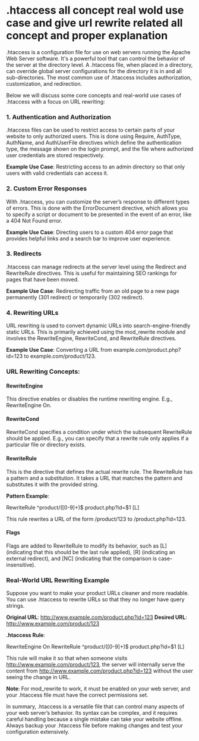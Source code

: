 # .htaccess  all concept real wold use case and give url rewrite related all concept and proper explanation

.htaccess is a configuration file for use on web servers running the Apache Web Server software. It's a powerful tool that can control the behavior of the server at the directory level. A .htaccess file, when placed in a directory, can override global server configurations for the directory it is in and all sub-directories. The most common use of .htaccess includes authorization, customization, and redirection.

Below we will discuss some core concepts and real-world use cases of .htaccess with a focus on URL rewriting:

### 1. Authentication and Authorization

.htaccess files can be used to restrict access to certain parts of your website to only authorized users. This is done using Require, AuthType, AuthName, and AuthUserFile directives which define the authentication type, the message shown on the login prompt, and the file where authorized user credentials are stored respectively.

**Example Use Case**: Restricting access to an admin directory so that only users with valid credentials can access it.

### 2. Custom Error Responses

With .htaccess, you can customize the server’s response to different types of errors. This is done with the ErrorDocument directive, which allows you to specify a script or document to be presented in the event of an error, like a 404 Not Found error.

**Example Use Case**: Directing users to a custom 404 error page that provides helpful links and a search bar to improve user experience.

### 3. Redirects

.htaccess can manage redirects at the server level using the Redirect and RewriteRule directives. This is useful for maintaining SEO rankings for pages that have been moved.

**Example Use Case**: Redirecting traffic from an old page to a new page permanently (301 redirect) or temporarily (302 redirect).

### 4. Rewriting URLs

URL rewriting is used to convert dynamic URLs into search-engine-friendly static URLs. This is primarily achieved using the mod_rewrite module and involves the RewriteEngine, RewriteCond, and RewriteRule directives.

**Example Use Case**: Converting a URL from example.com/product.php?id=123 to example.com/product/123.

### URL Rewriting Concepts:

#### RewriteEngine
This directive enables or disables the runtime rewriting engine. E.g., RewriteEngine On.

#### RewriteCond
RewriteCond specifies a condition under which the subsequent RewriteRule should be applied. E.g., you can specify that a rewrite rule only applies if a particular file or directory exists.

#### RewriteRule
This is the directive that defines the actual rewrite rule. The RewriteRule has a pattern and a substitution. It takes a URL that matches the pattern and substitutes it with the provided string.

**Pattern Example**:

RewriteRule ^product/([0-9]+)$ product.php?id=$1 [L]


This rule rewrites a URL of the form /product/123 to /product.php?id=123.

#### Flags
Flags are added to RewriteRule to modify its behavior, such as [L] (indicating that this should be the last rule applied), [R] (indicating an external redirect), and [NC] (indicating that the comparison is case-insensitive).

### Real-World URL Rewriting Example

Suppose you want to make your product URLs cleaner and more readable. You can use .htaccess to rewrite URLs so that they no longer have query strings.

**Original URL**: http://www.example.com/product.php?id=123
**Desired URL**: http://www.example.com/product/123

**.htaccess Rule**:

RewriteEngine On
RewriteRule ^product/([0-9]+)$ product.php?id=$1 [L]


This rule will make it so that when someone visits http://www.example.com/product/123, the server will internally serve the content from http://www.example.com/product.php?id=123 without the user seeing the change in URL.

**Note**: For mod_rewrite to work, it must be enabled on your web server, and your .htaccess file must have the correct permissions set.

In summary, .htaccess is a versatile file that can control many aspects of your web server’s behavior. Its syntax can be complex, and it requires careful handling because a single mistake can take your website offline. Always backup your .htaccess file before making changes and test your configuration extensively.